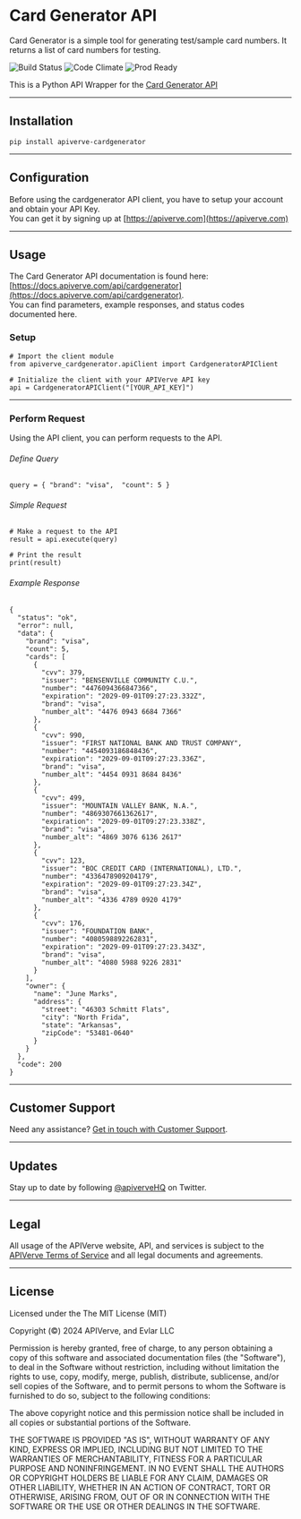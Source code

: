 Card Generator API
============

Card Generator is a simple tool for generating test/sample card numbers. It returns a list of card numbers for testing.

![Build Status](https://img.shields.io/badge/build-passing-green)
![Code Climate](https://img.shields.io/badge/maintainability-B-purple)
![Prod Ready](https://img.shields.io/badge/production-ready-blue)

This is a Python API Wrapper for the [Card Generator API](https://apiverve.com/marketplace/api/cardgenerator)

---

## Installation
	pip install apiverve-cardgenerator

---

## Configuration

Before using the cardgenerator API client, you have to setup your account and obtain your API Key.  
You can get it by signing up at [https://apiverve.com](https://apiverve.com)

---

## Usage

The Card Generator API documentation is found here: [https://docs.apiverve.com/api/cardgenerator](https://docs.apiverve.com/api/cardgenerator).  
You can find parameters, example responses, and status codes documented here.

### Setup

```
# Import the client module
from apiverve_cardgenerator.apiClient import CardgeneratorAPIClient

# Initialize the client with your APIVerve API key
api = CardgeneratorAPIClient("[YOUR_API_KEY]")
```

---


### Perform Request
Using the API client, you can perform requests to the API.

###### Define Query

```
query = { "brand": "visa",  "count": 5 }
```

###### Simple Request

```
# Make a request to the API
result = api.execute(query)

# Print the result
print(result)
```

###### Example Response

```
{
  "status": "ok",
  "error": null,
  "data": {
    "brand": "visa",
    "count": 5,
    "cards": [
      {
        "cvv": 379,
        "issuer": "BENSENVILLE COMMUNITY C.U.",
        "number": "4476094366847366",
        "expiration": "2029-09-01T09:27:23.332Z",
        "brand": "visa",
        "number_alt": "4476 0943 6684 7366"
      },
      {
        "cvv": 990,
        "issuer": "FIRST NATIONAL BANK AND TRUST COMPANY",
        "number": "4454093186848436",
        "expiration": "2029-09-01T09:27:23.336Z",
        "brand": "visa",
        "number_alt": "4454 0931 8684 8436"
      },
      {
        "cvv": 499,
        "issuer": "MOUNTAIN VALLEY BANK, N.A.",
        "number": "4869307661362617",
        "expiration": "2029-09-01T09:27:23.338Z",
        "brand": "visa",
        "number_alt": "4869 3076 6136 2617"
      },
      {
        "cvv": 123,
        "issuer": "BOC CREDIT CARD (INTERNATIONAL), LTD.",
        "number": "4336478909204179",
        "expiration": "2029-09-01T09:27:23.34Z",
        "brand": "visa",
        "number_alt": "4336 4789 0920 4179"
      },
      {
        "cvv": 176,
        "issuer": "FOUNDATION BANK",
        "number": "4080598892262831",
        "expiration": "2029-09-01T09:27:23.343Z",
        "brand": "visa",
        "number_alt": "4080 5988 9226 2831"
      }
    ],
    "owner": {
      "name": "June Marks",
      "address": {
        "street": "46303 Schmitt Flats",
        "city": "North Frida",
        "state": "Arkansas",
        "zipCode": "53481-0640"
      }
    }
  },
  "code": 200
}
```

---

## Customer Support

Need any assistance? [Get in touch with Customer Support](https://apiverve.com/contact).

---

## Updates
Stay up to date by following [@apiverveHQ](https://twitter.com/apiverveHQ) on Twitter.

---

## Legal

All usage of the APIVerve website, API, and services is subject to the [APIVerve Terms of Service](https://apiverve.com/terms) and all legal documents and agreements.

---

## License
Licensed under the The MIT License (MIT)

Copyright (&copy;) 2024 APIVerve, and Evlar LLC

Permission is hereby granted, free of charge, to any person obtaining a copy of this software and associated documentation files (the "Software"), to deal in the Software without restriction, including without limitation the rights to use, copy, modify, merge, publish, distribute, sublicense, and/or sell copies of the Software, and to permit persons to whom the Software is furnished to do so, subject to the following conditions:

The above copyright notice and this permission notice shall be included in all copies or substantial portions of the Software.

THE SOFTWARE IS PROVIDED "AS IS", WITHOUT WARRANTY OF ANY KIND, EXPRESS OR IMPLIED, INCLUDING BUT NOT LIMITED TO THE WARRANTIES OF MERCHANTABILITY, FITNESS FOR A PARTICULAR PURPOSE AND NONINFRINGEMENT. IN NO EVENT SHALL THE AUTHORS OR COPYRIGHT HOLDERS BE LIABLE FOR ANY CLAIM, DAMAGES OR OTHER LIABILITY, WHETHER IN AN ACTION OF CONTRACT, TORT OR OTHERWISE, ARISING FROM, OUT OF OR IN CONNECTION WITH THE SOFTWARE OR THE USE OR OTHER DEALINGS IN THE SOFTWARE.